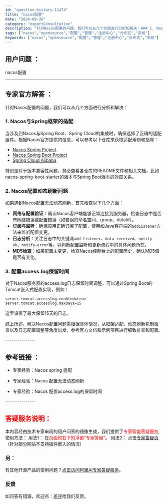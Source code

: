 ```yaml
---
id: "question-history-11474"
title: "nacos配置"
date: "2024-09-26"
category: "expertConsultation"
description: "针对Nacos配置的问题，我们可以从几个方面进行分析和解决：### 1. Nacos与Spring框架的适配当涉及到Nacos与Spring Boot、Spring Cloud的集成时，确保选择了正确的适配组件。根据Nacos官方提供的信息，可以参考以下仓库来获取适配用例和指导：- [Nacos S"
tags: ["nacos","opensource","配置","管理","注册中心","分布式","系统"]
keywords: ["nacos","opensource","配置","管理","注册中心","分布式","系统"]
---
```


## 用户问题 ： 
 nacos配置  

---------------
## 专家官方解答 ：

针对Nacos配置的问题，我们可以从几个方面进行分析和解决：

### 1. Nacos与Spring框架的适配
当涉及到Nacos与Spring Boot、Spring Cloud的集成时，确保选择了正确的适配组件。根据Nacos官方提供的信息，可以参考以下仓库来获取适配用例和指导：
- [Nacos Spring Project](https://github.com/nacos-group/nacos-spring-project)
- [Nacos Spring Boot Project](https://github.com/nacos-group/nacos-spring-boot-project)
- [Spring Cloud Alibaba](https://github.com/alibaba/spring-cloud-alibaba)

特别是对于版本兼容性问题，务必查看各仓库的README文件和相关文档，比如nacos-spring-boot-starter的版本与Spring Boot版本的对应关系。

### 2. Nacos配置动态刷新问题
如果遇到Nacos配置无法动态刷新，首先检查以下几个方面：
- **网络与配置验证**：确认Nacos客户端能够正常连接到服务器，检查日志中是否有网络错误或配置错误（如错误的命名空间、group、dataId）。
- **订阅与监听**：确保应用正确订阅了配置，使用如Java客户端的`addListener`方法来监听配置变更。
- **日志分析**：关注日志中的关键词`add-listener`、`data-received`、`notify-ok`、`notify-error`等，以判断配置监听和更新流程中的具体问题所在。
- **MD5检查**：如果配置未变更，检查Nacos控制台上的配置历史，确认MD5值是否有变化。

### 3. 配置access.log保留时间
对于Nacos服务器的access.log日志保留时间调整，可以通过Spring Boot的Tomcat嵌入式配置实现，例如：
```properties
server.tomcat.accesslog.enabled=true
server.tomcat.accesslog.maxDays=15
```
这里设置了最大保留15天的日志。

综上所述，解决Nacos配置问题需根据具体情况，从框架适配、动态刷新机制检查以及日志配置调整等角度出发，参考官方文档和示例项目进行细致排查和配置。


<font color="#949494">---------------</font> 


## 参考链接 ：

* 专家经验：Nacos spring 适配 
 
 * 专家经验：Nacos 配置无法动态刷新 
 
 * 专家经验：Nacos 配置access.log的保留时间 


 <font color="#949494">---------------</font> 
 


## <font color="#FF0000">答疑服务说明：</font> 

本内容经由技术专家审阅的用户问答的镜像生成，我们提供了<font color="#FF0000">专家智能答疑服务</font>,使用方法：
用法1： 在<font color="#FF0000">页面的右下的浮窗”专家答疑“</font>。
用法2： 点击[专家答疑页](https://answer.opensource.alibaba.com/docs/intro)（针对部分网站不支持插件嵌入的情况）
### 另：


有其他开源产品的使用问题？[点击访问阿里AI专家答疑服务](https://answer.opensource.alibaba.com/docs/intro)。
### 反馈
如问答有错漏，欢迎点：[差评](https://ai.nacos.io/user/feedbackByEnhancerGradePOJOID?enhancerGradePOJOId=13761)给我们反馈。
